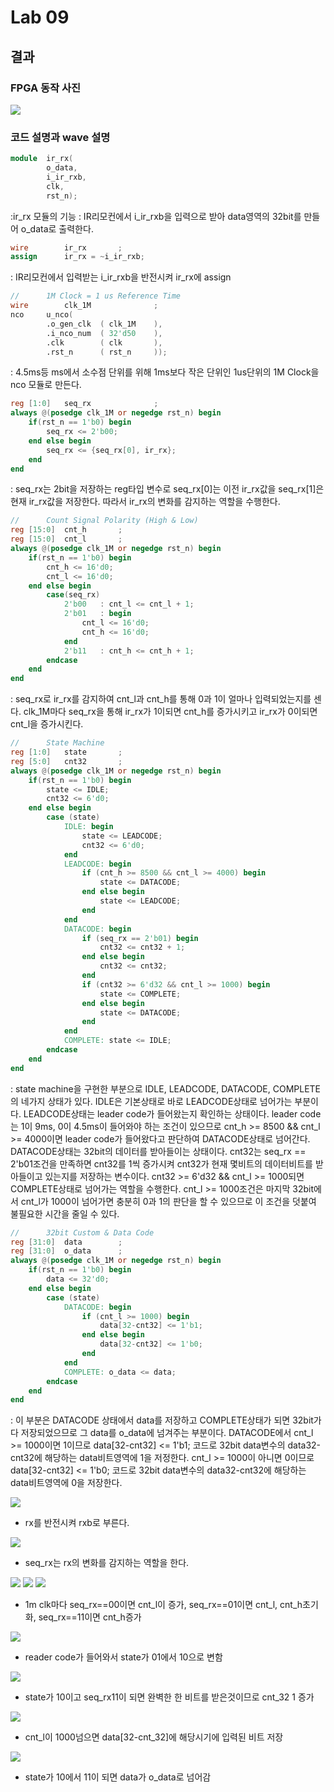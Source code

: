 
# Lab 09

## 결과

### **FPGA 동작 사진**
![](https://github.com/wnyoung/LogicDesign/blob/master/Practice09/FPGA%20%EC%82%AC%EC%A7%84.jpg?raw=true)

### **코드 설명과 wave 설명**
```verilog
module	ir_rx(	
		o_data,
		i_ir_rxb,
		clk,
		rst_n);
```
:ir_rx 모듈의 기능
: IR리모컨에서 i_ir_rxb을 입력으로 받아 data영역의 32bit를 만들어 o_data로 출력한다.

```verilog
wire		ir_rx		;
assign		ir_rx = ~i_ir_rxb;
```
: IR리모컨에서 입력받는  i_ir_rxb을 반전시켜 ir_rx에 assign

```verilog
//		1M Clock = 1 us Reference Time
wire		clk_1M				;
nco		u_nco(
		.o_gen_clk	( clk_1M	),
		.i_nco_num	( 32'd50	),
		.clk		( clk		),
		.rst_n		( rst_n		));
```
: 4.5ms등 ms에서 소수점 단위를 위해 1ms보다 작은 단위인 1us단위의 1M Clock을 nco 모듈로 만든다.

```verilog
reg	[1:0]	seq_rx				;
always @(posedge clk_1M or negedge rst_n) begin
	if(rst_n == 1'b0) begin
		seq_rx <= 2'b00;
	end else begin
		seq_rx <= {seq_rx[0], ir_rx};
	end
end
```
: seq_rx는 2bit을 저장하는 reg타입 변수로 seq_rx[0]는 이전 ir_rx값을 seq_rx[1]은 현재 ir_rx값을 저장한다. 따라서 ir_rx의 변화를 감지하는 역할을 수행한다.


```verilog
//		Count Signal Polarity (High & Low)
reg	[15:0]	cnt_h		;
reg	[15:0]	cnt_l		;
always @(posedge clk_1M or negedge rst_n) begin
	if(rst_n == 1'b0) begin
		cnt_h <= 16'd0;
		cnt_l <= 16'd0;
	end else begin
		case(seq_rx)
			2'b00	: cnt_l <= cnt_l + 1;
			2'b01	: begin
				cnt_l <= 16'd0;
				cnt_h <= 16'd0;
			end
			2'b11	: cnt_h <= cnt_h + 1;
		endcase
	end
end
```
: seq_rx로 ir_rx를 감지하여 cnt_l과 cnt_h를 통해 0과 1이 얼마나 입력되었는지를 센다. clk_1M마다 seq_rx을 통해 ir_rx가 1이되면 cnt_h를 증가시키고 ir_rx가 0이되면 cnt_l을 증가시킨다.


```verilog
//		State Machine
reg	[1:0]	state		;
reg	[5:0]	cnt32		;
always @(posedge clk_1M or negedge rst_n) begin
	if(rst_n == 1'b0) begin
		state <= IDLE;
		cnt32 <= 6'd0;
	end else begin
		case (state)
			IDLE: begin
				state <= LEADCODE;
				cnt32 <= 6'd0;
			end
			LEADCODE: begin
				if (cnt_h >= 8500 && cnt_l >= 4000) begin
					state <= DATACODE;
				end else begin
					state <= LEADCODE;
				end
			end
			DATACODE: begin
				if (seq_rx == 2'b01) begin
					cnt32 <= cnt32 + 1;
				end else begin
					cnt32 <= cnt32;
				end
				if (cnt32 >= 6'd32 && cnt_l >= 1000) begin
					state <= COMPLETE;
				end else begin
					state <= DATACODE;
				end
			end
			COMPLETE: state <= IDLE;
		endcase
	end
end
```
: state machine을 구현한 부분으로 IDLE, LEADCODE, DATACODE, COMPLETE의 네가지 상태가 있다.
IDLE은 기본상태로 바로 LEADCODE상태로 넘어가는 부분이다. 
LEADCODE상태는 leader code가 들어왔는지 확인하는 상태이다.
leader code는 1이 9ms, 0이 4.5ms이 들어와야 하는 조건이 있으므로 cnt_h >= 8500 && cnt_l >= 4000이면 leader code가 들어왔다고 판단하여 DATACODE상태로 넘어간다.
DATACODE상태는 32bit의 데이터를 받아들이는 상태이다. 
cnt32는 seq_rx == 2'b01조건을 만족하면 cnt32를 1씩 증가시켜 cnt32가 현재 몇비트의 데이터비트를 받아들이고 있는지를 저장하는 변수이다. 
cnt32 >= 6'd32 && cnt_l >= 1000되면 COMPLETE상태로 넘어가는 역할을 수행한다.
cnt_l >= 1000조건은 마지막 32bit에서 cnt_l가 1000이 넘어가면 충분히 0과 1의 판단을 할 수 있으므로 이 조건을 덧붙여 불필요한 시간을 줄일 수 있다.

```verilog
//		32bit Custom & Data Code
reg	[31:0]	data		;
reg	[31:0]	o_data		;
always @(posedge clk_1M or negedge rst_n) begin
	if(rst_n == 1'b0) begin
		data <= 32'd0;
	end else begin
		case (state)
			DATACODE: begin
				if (cnt_l >= 1000) begin
					data[32-cnt32] <= 1'b1;
				end else begin
					data[32-cnt32] <= 1'b0;
				end
			end
			COMPLETE: o_data <= data;
		endcase
	end
end
```
: 이 부분은 DATACODE 상태에서 data를 저장하고 COMPLETE상태가 되면 32bit가 다 저장되었으므로 그 data를 o_data에 넘겨주는 부분이다.
DATACODE에서 cnt_l >= 1000이면 1이므로 data[32-cnt32] <= 1'b1; 코드로  32bit data변수의 data32-cnt32에 해당하는 data비트영역에 1을 저정한다. 
cnt_l >= 1000이 아니면 0이므로 data[32-cnt32] <= 1'b0; 코드로  32bit data변수의 data32-cnt32에 해당하는 data비트영역에 0을 저장한다. 


![](https://github.com/wnyoung/LogicDesign/blob/master/Practice09/rxb-rx%EB%B0%98%EB%8C%80.JPG?raw=true)
- rx를 반전시켜 rxb로 부른다.


![](https://github.com/wnyoung/LogicDesign/blob/master/Practice09/rx%EC%99%80%20seq_rx%20%EA%B4%80%EA%B3%84.JPG?raw=true)
- seq_rx는 rx의 변화를 감지하는 역할을 한다.


![](https://github.com/wnyoung/LogicDesign/blob/master/Practice09/1m%20clk%EB%A7%88%EB%8B%A4%20seq_rx%EA%B0%80%2000%EC%9D%B4%EB%AF%80%EB%A1%9C%20cnt_l%EC%9D%B4%20%EC%A6%9D%EA%B0%80.JPG?raw=true)
![](https://github.com/wnyoung/LogicDesign/blob/master/Practice09/seq_rx%EA%B0%80%2001%EC%9D%B4%EB%AF%80%EB%A1%9C%20cnt_l%EA%B3%BC%20cnt_h%EA%B0%80%200%EC%9C%BC%EB%A1%9C%20%EC%B4%88%EA%B8%B0%ED%99%94&%201m%20clk%EB%A7%88%EB%8B%A4%20eq_rx%EA%B0%80%2011%EC%9D%B4%EB%AF%80%EB%A1%9C%20cnt_h%EA%B0%80%201%EC%94%A9%20%EC%A6%9D%EA%B0%80.JPG?raw=true)
![](https://github.com/wnyoung/LogicDesign/blob/master/Practice09/seq_rx%EA%B0%80%2001%EC%9D%B4%EB%AF%80%EB%A1%9C%20cnt_l%EA%B3%BC%20cnt_h%EA%B0%80%200%EC%9C%BC%EB%A1%9C%20%EC%B4%88%EA%B8%B0%ED%99%94.JPG?raw=true)
- 1m clk마다 seq_rx==00이면 cnt_l이 증가, seq_rx==01이면 cnt_l, cnt_h초기화, seq_rx==11이면 cnt_h증가 


![](https://github.com/wnyoung/LogicDesign/blob/master/Practice09/state%EA%B0%80%2001%EC%97%90%EC%84%9C%2010%EC%9C%BC%EB%A1%9C%20%EB%B3%80%ED%95%A8.JPG?raw=true)
- reader code가 들어와서 state가 01에서 10으로 변함


![](https://github.com/wnyoung/LogicDesign/blob/master/Practice09/state%EA%B0%80%2010%EC%9D%B4%EA%B3%A0%20seq_rx11%EC%9D%B4%20%EB%90%98%EB%A9%B4%20%EC%99%84%EB%B2%BD%ED%95%9C%20%ED%95%9C%20%EB%B9%84%ED%8A%B8%EB%A5%BC%20%EB%B0%9B%EC%9D%80%EA%B2%83%EC%9D%B4%EB%AF%80%EB%A1%9C%20cnt_32%EC%A6%9D%EA%B0%80.JPG?raw=true)
- state가 10이고 seq_rx11이 되면 완벽한 한 비트를 받은것이므로 cnt_32 1 증가



![](https://github.com/wnyoung/LogicDesign/blob/master/Practice09/cnt_l%EC%9D%B4%201000%EB%84%98%EC%9C%BC%EB%A9%B4%20data%5B32-cnt_32%5D%EC%97%90%20%ED%95%B4%EB%8B%B9%EC%8B%9C%EA%B8%B0%EC%97%90%20%EC%9E%85%EB%A0%A5%EB%90%9C%20%EB%B9%84%ED%8A%B8%20%EC%A0%80%EC%9E%A5.JPG?raw=true)
- cnt_l이 1000넘으면 data[32-cnt_32]에 해당시기에 입력된 비트 저장


![](https://github.com/wnyoung/LogicDesign/blob/master/Practice09/state%EA%B0%80%2010%EC%97%90%EC%84%9C%2011%EC%9D%B4%20%EB%90%98%EB%A9%B4%20data%EA%B0%80%20o_data%EB%A1%9C%20%EB%84%98%EC%96%B4%EA%B0%90.JPG?raw=true)
- state가 10에서 11이 되면 data가 o_data로 넘어감


<!--stackedit_data:
eyJoaXN0b3J5IjpbLTEyMTEzMTQxNV19
-->
